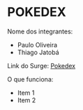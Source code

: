 # POKEDEX

Nome dos integrantes: 
- Paulo Oliveira
- Thiago Jatobá

Link do Surge: [Pokedex](http://pokedex10-labenu.surge.sh/)

O que funciona:
- Item 1
- Item 2
